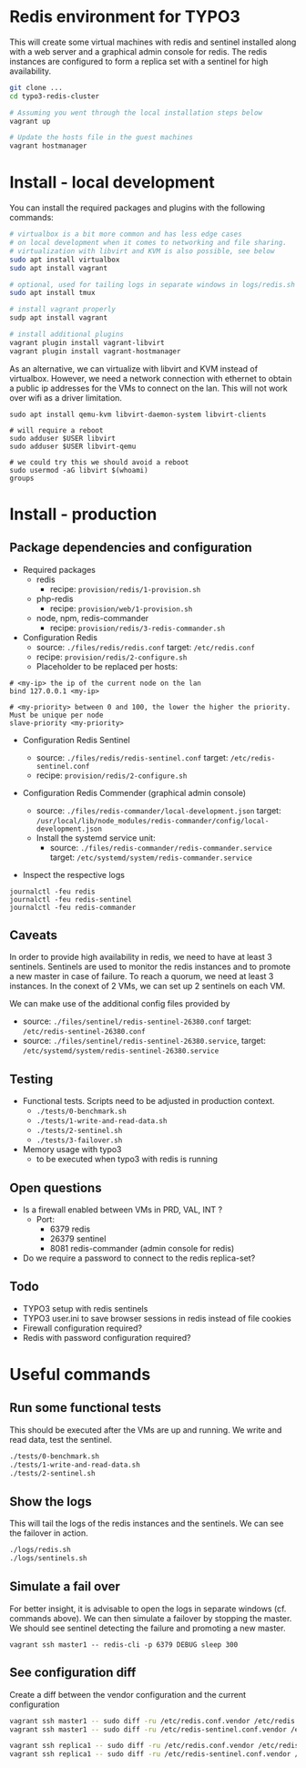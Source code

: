 Redis environment for TYPO3
============================

This will create some virtual machines with redis and sentinel installed along with a web server and a graphical admin console for redis. The redis instances are configured to form a replica set with a sentinel for high availability.

```bash
git clone ...
cd typo3-redis-cluster

# Assuming you went through the local installation steps below
vagrant up

# Update the hosts file in the guest machines
vagrant hostmanager
```

# Install - local development

You can install the required packages and plugins with the following commands:

```bash
# virtualbox is a bit more common and has less edge cases
# on local development when it comes to networking and file sharing.
# virtualization with libvirt and KVM is also possible, see below
sudo apt install virtualbox
sudo apt install vagrant

# optional, used for tailing logs in separate windows in logs/redis.sh
sudo apt install tmux

# install vagrant properly
sudp apt install vagrant

# install additional plugins
vagrant plugin install vagrant-libvirt
vagrant plugin install vagrant-hostmanager
```

As an alternative, we can virtualize with libvirt and KVM instead of virtualbox. However, we need a network connection with ethernet to obtain a public ip addresses for the VMs to connect on the lan. This will not work over wifi as a driver limitation.

```shell
sudo apt install qemu-kvm libvirt-daemon-system libvirt-clients

# will require a reboot
sudo adduser $USER libvirt
sudo adduser $USER libvirt-qemu

# we could try this we should avoid a reboot
sudo usermod -aG libvirt $(whoami)
groups
```

# Install - production

## Package dependencies and configuration

* Required packages
    - redis
        - recipe: `provision/redis/1-provision.sh`
    - php-redis
        - recipe: `provision/web/1-provision.sh`
    - node, npm, redis-commander
        - recipe: `provision/redis/3-redis-commander.sh`
* Configuration Redis
    - source: `./files/redis/redis.conf`
      target: `/etc/redis.conf`
    - recipe: `provision/redis/2-configure.sh`
    - Placeholder to be replaced per hosts:

```shell
# <my-ip> the ip of the current node on the lan
bind 127.0.0.1 <my-ip>

# <my-priority> between 0 and 100, the lower the higher the priority. Must be unique per node
slave-priority <my-priority>
```

* Configuration Redis Sentinel
    - source: `./files/redis/redis-sentinel.conf`
      target: `/etc/redis-sentinel.conf`
    - recipe: `provision/redis/2-configure.sh`

* Configuration Redis Commender (graphical admin console)
    - source: `./files/redis-commander/local-development.json`
      target: `/usr/local/lib/node_modules/redis-commander/config/local-development.json`
    - Install the systemd service unit:
        - source: `./files/redis-commander/redis-commander.service`
          target: `/etc/systemd/system/redis-commander.service`

* Inspect the respective logs

```shell
journalctl -feu redis
journalctl -feu redis-sentinel
journalctl -feu redis-commander
```

## Caveats

In order to provide high availability in redis, we need to have at least 3 sentinels. Sentinels are used to monitor the redis instances and to promote a new master in case of failure. To reach a quorum, we need at least 3 instances. In the conext of 2 VMs, we can set up 2 sentinels on each VM.

We can make use of the additional config files provided by

* source: `./files/sentinel/redis-sentinel-26380.conf`
  target: `/etc/redis-sentinel-26380.conf`
* source: `./files/sentinel/redis-sentinel-26380.service`,
  target: `/etc/systemd/system/redis-sentinel-26380.service`

## Testing

* Functional tests. Scripts need to be adjusted in production context.
    - `./tests/0-benchmark.sh`
    - `./tests/1-write-and-read-data.sh`
    - `./tests/2-sentinel.sh`
    - `./tests/3-failover.sh`
* Memory usage with typo3
    - to be executed when typo3 with redis is running

##  Open questions

* Is a firewall enabled between VMs in PRD, VAL, INT ?
    - Port:
        - 6379 redis
        - 26379 sentinel
        - 8081 redis-commander (admin console for redis)
* Do we require a password to connect to the redis replica-set?

##  Todo

* TYPO3 setup with redis sentinels
* TYPO3 user.ini to save browser sessions in redis instead of file cookies
* Firewall configuration required?
* Redis with password configuration required?

# Useful commands

## Run some functional tests

This should be executed after the VMs are up and running. We write and read data, test the sentinel.

```bash
./tests/0-benchmark.sh
./tests/1-write-and-read-data.sh
./tests/2-sentinel.sh
```

## Show the logs

This will tail the logs of the redis instances and the sentinels. We can see the failover in action.

```bash
./logs/redis.sh
./logs/sentinels.sh
```

## Simulate a fail over

For better insight, it is advisable to open the logs in separate windows (cf. commands above). We can then simulate a failover by stopping the master. We should see sentinel detecting the failure and promoting a new master.

```shell
vagrant ssh master1 -- redis-cli -p 6379 DEBUG sleep 300
```

## See configuration diff

Create a diff between the vendor configuration and the current configuration

```bash
vagrant ssh master1 -- sudo diff -ru /etc/redis.conf.vendor /etc/redis.conf
vagrant ssh master1 -- sudo diff -ru /etc/redis-sentinel.conf.vendor /etc/redis-sentinel.conf

vagrant ssh replica1 -- sudo diff -ru /etc/redis.conf.vendor /etc/redis.conf
vagrant ssh replica1 -- sudo diff -ru /etc/redis-sentinel.conf.vendor /etc/redis-sentinel.conf
```